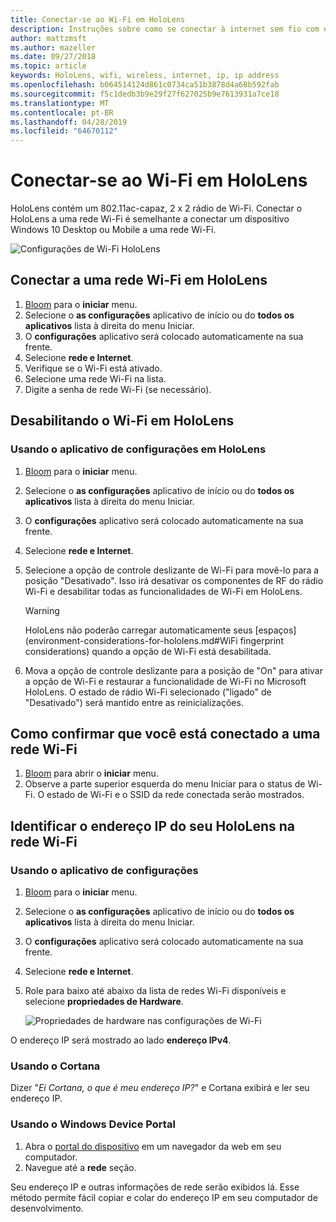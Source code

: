 ```yaml
---
title: Conectar-se ao Wi-Fi em HoloLens
description: Instruções sobre como se conectar à internet sem fio com o HoloLens e como identificar o endereço IP do dispositivo.
author: mattzmsft
ms.author: mazeller
ms.date: 09/27/2018
ms.topic: article
keywords: HoloLens, wifi, wireless, internet, ip, ip address
ms.openlocfilehash: b064514124d861c0734ca51b3878d4a68b592fab
ms.sourcegitcommit: f5c1dedb3b9e29f27f627025b9e7613931a7ce18
ms.translationtype: MT
ms.contentlocale: pt-BR
ms.lasthandoff: 04/28/2019
ms.locfileid: "64670112"
---
```

# <a name="connecting-to-wi-fi-on-hololens"></a>Conectar-se ao Wi-Fi em HoloLens

HoloLens contém um 802.11ac-capaz, 2 x 2 rádio de Wi-Fi. Conectar o HoloLens a uma rede Wi-Fi é semelhante a conectar um dispositivo Windows 10 Desktop ou Mobile a uma rede Wi-Fi.

![Configurações de Wi-Fi HoloLens](images/wifi-hololens-600px.jpg)

## <a name="connecting-to-a-wi-fi-network-on-hololens"></a>Conectar a uma rede Wi-Fi em HoloLens

1. [Bloom](gestures.md#bloom) para o **iniciar** menu.
2. Selecione o **as configurações** aplicativo de início ou do **todos os aplicativos** lista à direita do menu Iniciar.
3. O **configurações** aplicativo será colocado automaticamente na sua frente.
4. Selecione **rede e Internet**.
5. Verifique se o Wi-Fi está ativado.
6. Selecione uma rede Wi-Fi na lista.
7. Digite a senha de rede Wi-Fi (se necessário).

## <a name="disabling-wi-fi-on-hololens"></a>Desabilitando o Wi-Fi em HoloLens

### <a name="using-the-settings-app-on-hololens"></a>Usando o aplicativo de configurações em HoloLens

1. [Bloom](gestures.md#bloom) para o **iniciar** menu.
2. Selecione o **as configurações** aplicativo de início ou do **todos os aplicativos** lista à direita do menu Iniciar.
3. O **configurações** aplicativo será colocado automaticamente na sua frente.
4. Selecione **rede e Internet**.
5. Selecione a opção de controle deslizante de Wi-Fi para movê-lo para a posição "Desativado". Isso irá desativar os componentes de RF do rádio Wi-Fi e desabilitar todas as funcionalidades de Wi-Fi em HoloLens. 

    >[!WARNING]
    >HoloLens não poderão carregar automaticamente seus [espaços](environment-considerations-for-hololens.md#WiFi fingerprint considerations) quando a opção de Wi-Fi está desabilitada.
    
6. Mova a opção de controle deslizante para a posição de "On" para ativar a opção de Wi-Fi e restaurar a funcionalidade de Wi-Fi no Microsoft HoloLens. O estado de rádio Wi-Fi selecionado ("ligado" de "Desativado") será mantido entre as reinicializações.

## <a name="how-to-confirm-you-are-connected-to-a-wi-fi-network"></a>Como confirmar que você está conectado a uma rede Wi-Fi

1. [Bloom](gestures.md#bloom) para abrir o **iniciar** menu.
2. Observe a parte superior esquerda do menu Iniciar para o status de Wi-Fi. O estado de Wi-Fi e o SSID da rede conectada serão mostrados.

## <a name="identifying-the-ip-address-of-your-hololens-on-the-wi-fi-network"></a>Identificar o endereço IP do seu HoloLens na rede Wi-Fi

### <a name="using-the-settings-app"></a>Usando o aplicativo de configurações

1. [Bloom](gestures.md#bloom) para o **iniciar** menu.
2. Selecione o **as configurações** aplicativo de início ou do **todos os aplicativos** lista à direita do menu Iniciar.
3. O **configurações** aplicativo será colocado automaticamente na sua frente.
4. Selecione **rede e Internet**.
5. Role para baixo até abaixo da lista de redes Wi-Fi disponíveis e selecione **propriedades de Hardware**.

    ![Propriedades de hardware nas configurações de Wi-Fi](images/wifi-hololens-hwdetails.jpg)

O endereço IP será mostrado ao lado **endereço IPv4**.

### <a name="using-cortana"></a>Usando o Cortana

Dizer "*Ei Cortana, o que é meu endereço IP?*" e Cortana exibirá e ler seu endereço IP.

### <a name="using-windows-device-portal"></a>Usando o Windows Device Portal

1. Abra o [portal do dispositivo](using-the-windows-device-portal.md#networking) em um navegador da web em seu computador.
2. Navegue até a **rede** seção.

Seu endereço IP e outras informações de rede serão exibidos lá. Esse método permite fácil copiar e colar do endereço IP em seu computador de desenvolvimento.
